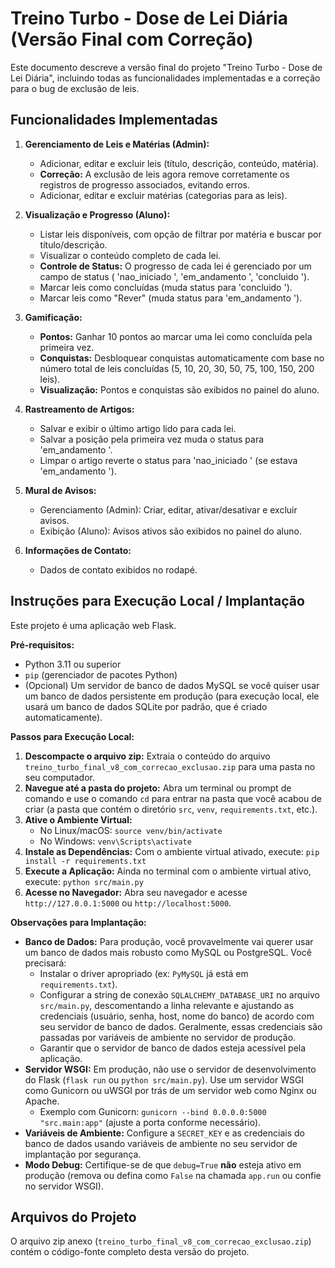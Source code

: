 # Treino Turbo - Dose de Lei Diária (Versão Final com Correção)

Este documento descreve a versão final do projeto "Treino Turbo - Dose de Lei Diária", incluindo todas as funcionalidades implementadas e a correção para o bug de exclusão de leis.

## Funcionalidades Implementadas

1.  **Gerenciamento de Leis e Matérias (Admin):**
    *   Adicionar, editar e excluir leis (título, descrição, conteúdo, matéria).
    *   **Correção:** A exclusão de leis agora remove corretamente os registros de progresso associados, evitando erros.
    *   Adicionar, editar e excluir matérias (categorias para as leis).

2.  **Visualização e Progresso (Aluno):**
    *   Listar leis disponíveis, com opção de filtrar por matéria e buscar por título/descrição.
    *   Visualizar o conteúdo completo de cada lei.
    *   **Controle de Status:** O progresso de cada lei é gerenciado por um campo de status (
'nao_iniciado
', 
'em_andamento
', 
'concluido
').
    *   Marcar leis como concluídas (muda status para 
'concluido
').
    *   Marcar leis como "Rever" (muda status para 
'em_andamento
').

3.  **Gamificação:**
    *   **Pontos:** Ganhar 10 pontos ao marcar uma lei como concluída pela primeira vez.
    *   **Conquistas:** Desbloquear conquistas automaticamente com base no número total de leis concluídas (5, 10, 20, 30, 50, 75, 100, 150, 200 leis).
    *   **Visualização:** Pontos e conquistas são exibidos no painel do aluno.

4.  **Rastreamento de Artigos:**
    *   Salvar e exibir o último artigo lido para cada lei.
    *   Salvar a posição pela primeira vez muda o status para 
'em_andamento
'.
    *   Limpar o artigo reverte o status para 
'nao_iniciado
' (se estava 
'em_andamento
').

5.  **Mural de Avisos:**
    *   Gerenciamento (Admin): Criar, editar, ativar/desativar e excluir avisos.
    *   Exibição (Aluno): Avisos ativos são exibidos no painel do aluno.

6.  **Informações de Contato:**
    *   Dados de contato exibidos no rodapé.

## Instruções para Execução Local / Implantação

Este projeto é uma aplicação web Flask.

**Pré-requisitos:**
*   Python 3.11 ou superior
*   `pip` (gerenciador de pacotes Python)
*   (Opcional) Um servidor de banco de dados MySQL se você quiser usar um banco de dados persistente em produção (para execução local, ele usará um banco de dados SQLite por padrão, que é criado automaticamente).

**Passos para Execução Local:**

1.  **Descompacte o arquivo zip:** Extraia o conteúdo do arquivo `treino_turbo_final_v8_com_correcao_exclusao.zip` para uma pasta no seu computador.
2.  **Navegue até a pasta do projeto:** Abra um terminal ou prompt de comando e use o comando `cd` para entrar na pasta que você acabou de criar (a pasta que contém o diretório `src`, `venv`, `requirements.txt`, etc.).
3.  **Ative o Ambiente Virtual:**
    *   No Linux/macOS: `source venv/bin/activate`
    *   No Windows: `venv\Scripts\activate`
4.  **Instale as Dependências:** Com o ambiente virtual ativado, execute: `pip install -r requirements.txt`
5.  **Execute a Aplicação:** Ainda no terminal com o ambiente virtual ativo, execute: `python src/main.py`
6.  **Acesse no Navegador:** Abra seu navegador e acesse `http://127.0.0.1:5000` ou `http://localhost:5000`.

**Observações para Implantação:**

*   **Banco de Dados:** Para produção, você provavelmente vai querer usar um banco de dados mais robusto como MySQL ou PostgreSQL. Você precisará:
    *   Instalar o driver apropriado (ex: `PyMySQL` já está em `requirements.txt`).
    *   Configurar a string de conexão `SQLALCHEMY_DATABASE_URI` no arquivo `src/main.py`, descomentando a linha relevante e ajustando as credenciais (usuário, senha, host, nome do banco) de acordo com seu servidor de banco de dados. Geralmente, essas credenciais são passadas por variáveis de ambiente no servidor de produção.
    *   Garantir que o servidor de banco de dados esteja acessível pela aplicação.
*   **Servidor WSGI:** Em produção, não use o servidor de desenvolvimento do Flask (`flask run` ou `python src/main.py`). Use um servidor WSGI como Gunicorn ou uWSGI por trás de um servidor web como Nginx ou Apache.
    *   Exemplo com Gunicorn: `gunicorn --bind 0.0.0.0:5000 "src.main:app"` (ajuste a porta conforme necessário).
*   **Variáveis de Ambiente:** Configure a `SECRET_KEY` e as credenciais do banco de dados usando variáveis de ambiente no seu servidor de implantação por segurança.
*   **Modo Debug:** Certifique-se de que `debug=True` **não** esteja ativo em produção (remova ou defina como `False` na chamada `app.run` ou confie no servidor WSGI).

## Arquivos do Projeto

O arquivo zip anexo (`treino_turbo_final_v8_com_correcao_exclusao.zip`) contém o código-fonte completo desta versão do projeto.

